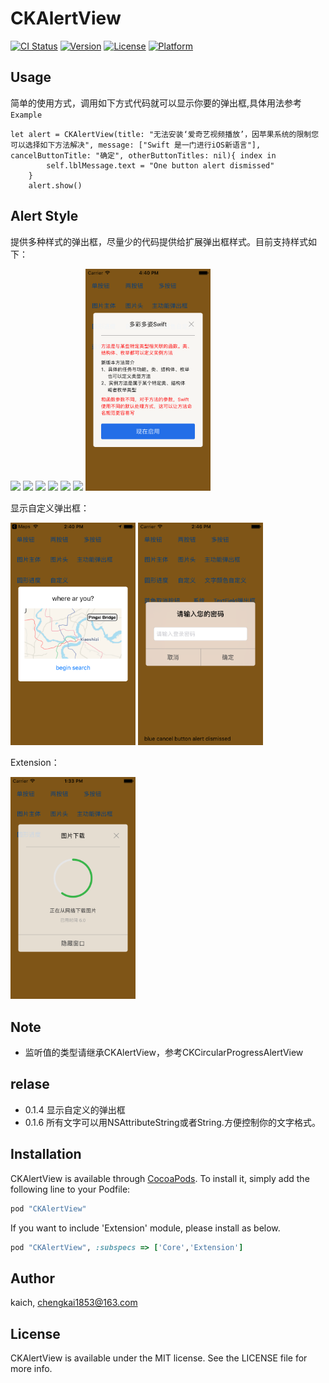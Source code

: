 # CKAlertView

[![CI Status](http://img.shields.io/travis/kaich/CKAlertView.svg?style=flat)](https://travis-ci.org/kaich/CKAlertView)
[![Version](https://img.shields.io/cocoapods/v/CKAlertView.svg?style=flat)](http://cocoapods.org/pods/CKAlertView)
[![License](https://img.shields.io/cocoapods/l/CKAlertView.svg?style=flat)](http://cocoapods.org/pods/CKAlertView)
[![Platform](https://img.shields.io/cocoapods/p/CKAlertView.svg?style=flat)](http://cocoapods.org/pods/CKAlertView)

## Usage

简单的使用方式，调用如下方式代码就可以显示你要的弹出框,具体用法参考`Example`

	let alert = CKAlertView(title: "无法安装‘爱奇艺视频播放’，因苹果系统的限制您可以选择如下方法解决", message: ["Swift 是一门进行iOS新语言"], cancelButtonTitle: "确定", otherButtonTitles: nil){ index in
            self.lblMessage.text = "One button alert dismissed"
        }
        alert.show()


## Alert Style

提供多种样式的弹出框，尽量少的代码提供给扩展弹出框样式。目前支持样式如下：  

<img src="./Screenshot/standard_one.png" width="200">
<img src="./Screenshot/standard_two.png" width="200">
<img src="./Screenshot/standard_multi.png" width="200">
<img src="./Screenshot/body_image.png" width="200">
<img src="./Screenshot/header_image.png" width="200">
<img src="./Screenshot/major_action.png" width="200">
<img src="./Screenshot/blue_cancel.png" width="200">

显示自定义弹出框：		

<img src="./Screenshot/custom_view.png" width="200">

<img src="./Screenshot/text_input.png" width="200">

Extension：   	

<img src="./Screenshot/extension_circular_progress.png" width="200">


## Note

* 监听值的类型请继承CKAlertView，参考CKCircularProgressAlertView

## relase 
* 0.1.4 显示自定义的弹出框
* 0.1.6 所有文字可以用NSAttributeString或者String.方便控制你的文字格式。

## Installation

CKAlertView is available through [CocoaPods](http://cocoapods.org). To install
it, simply add the following line to your Podfile:

```ruby
pod "CKAlertView"
```
If you want to include 'Extension' module, please install as below.
```ruby
pod "CKAlertView", :subspecs => ['Core','Extension']
```

## Author

kaich, chengkai1853@163.com

## License

CKAlertView is available under the MIT license. See the LICENSE file for more info.
